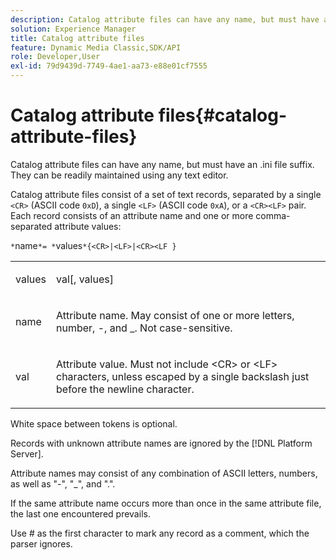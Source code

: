 ```yaml
---
description: Catalog attribute files can have any name, but must have an .ini file suffix. They can be readily maintained using any text editor.
solution: Experience Manager
title: Catalog attribute files
feature: Dynamic Media Classic,SDK/API
role: Developer,User
exl-id: 79d9439d-7749-4ae1-aa73-e88e01cf7555
---
```

# Catalog attribute files{#catalog-attribute-files}

Catalog attribute files can have any name, but must have an .ini file suffix. They can be readily maintained using any text editor.

Catalog attribute files consist of a set of text records, separated by a single `<CR>` (ASCII code `0xD`), a single `<LF>` (ASCII code `0xA`), or a `<CR><LF>` pair. Each record consists of an attribute name and one or more comma-separated attribute values:

`*`name`*= *`values`*{<CR>|<LF>|<CR><LF }`

<table id="simpletable_0F879121670046AE9414298725961303"> 
 <tr class="strow"> 
  <td class="stentry"> <p><span class="varname"> values</span> </p> </td> 
  <td class="stentry"> <p><span class="codeph"> <span class="varname"> val</span>[,<span class="varname"> values</span>]</span> </p> </td> 
 </tr> 
 <tr class="strow"> 
  <td class="stentry"> <p><span class="varname"> name</span> </p> </td> 
  <td class="stentry"> <p>Attribute name. May consist of one or more letters, number, -, and _. Not case-sensitive. </p></td> 
 </tr> 
 <tr class="strow"> 
  <td class="stentry"> <p><span class="varname"> val</span> </p></td> 
  <td class="stentry"> <p>Attribute value. Must not include <span class="codeph"> &lt;CR&gt;</span> or <span class="codeph"> &lt;LF&gt;</span> characters, unless escaped by a single backslash just before the newline character. </p></td> 
 </tr> 
</table>

White space between tokens is optional.

Records with unknown attribute names are ignored by the [!DNL Platform Server].

Attribute names may consist of any combination of ASCII letters, numbers, as well as "-", "_", and ".".

If the same attribute name occurs more than once in the same attribute file, the last one encountered prevails.

Use # as the first character to mark any record as a comment, which the parser ignores.
